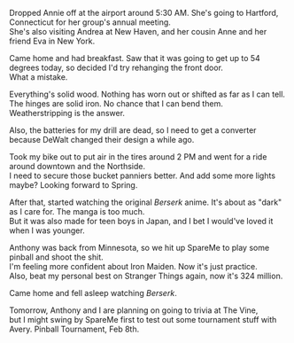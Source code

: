 Dropped Annie off at the airport around 5:30 AM. She's going to Hartford, Connecticut for her group's annual meeting.  
She's also visiting Andrea at New Haven, and her cousin Anne and her friend Eva in New York.  

Came home and had breakfast. Saw that it was going to get up to 54 degrees today, so decided I'd try rehanging the front door.  
What a mistake.  

Everything's solid wood. Nothing has worn out or shifted as far as I can tell.  
The hinges are solid iron. No chance that I can bend them.  
Weatherstripping is the answer.  

Also, the batteries for my drill are dead, so I need to get a converter because DeWalt changed their design a while ago.

Took my bike out to put air in the tires around 2 PM and went for a ride around downtown and the Northside.  
I need to secure those bucket panniers better. And add some more lights maybe? Looking forward to Spring.  

After that, started watching the original _Berserk_ anime. It's about as "dark" as I care for. The manga is too much.  
But it was also made for teen boys in Japan, and I bet I would've loved it when I was younger.  

Anthony was back from Minnesota, so we hit up SpareMe to play some pinball and shoot the shit.  
I'm feeling more confident about Iron Maiden. Now it's just practice.  
Also, beat my personal best on Stranger Things again, now it's 324 million.  

Came home and fell asleep watching _Berserk_.  

Tomorrow, Anthony and I are planning on going to trivia at The Vine,  
but I might swing by SpareMe first to test out some tournament stuff with Avery. Pinball Tournament, Feb 8th.
